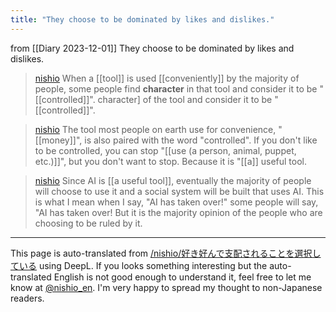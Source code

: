 ```yaml
---
title: "They choose to be dominated by likes and dislikes."
---
```


from  [[Diary 2023-12-01]]
They choose to be dominated by likes and dislikes.
> [nishio](https://twitter.com/nishio/status/1730283392028254523/quick_promote_web/intro) When a [[tool]] is used [[conveniently]] by the majority of people, some people find **character** in that tool and consider it to be "[[controlled]]". character] of the tool and consider it to be "[[controlled]]".

> [nishio](https://twitter.com/nishio/status/1730284205052194959) The tool most people on earth use for convenience, "[[money]]", is also paired with the word "controlled". If you don't like to be controlled, you can stop "[[use (a person, animal, puppet, etc.)]]", but you don't want to stop. Because it is "[[a]] useful tool.

> [nishio](https://twitter.com/nishio/status/1730285272863273327) Since AI is [[a useful tool]], eventually the majority of people will choose to use it and a social system will be built that uses AI. This is what I mean when I say, "AI has taken over!" some people will say, "AI has taken over! But it is the majority opinion of the people who are choosing to be ruled by it.


---
This page is auto-translated from [/nishio/好き好んで支配されることを選択している](https://scrapbox.io/nishio/好き好んで支配されることを選択している) using DeepL. If you looks something interesting but the auto-translated English is not good enough to understand it, feel free to let me know at [@nishio_en](https://twitter.com/nishio_en). I'm very happy to spread my thought to non-Japanese readers.
